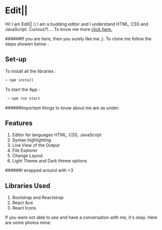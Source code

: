 # Edit||

Hi! I am Edit|| :)
I am a budding editor and I understand HTML, CSS and JavaScript. 
Curious?!.... To know me more [click here.](https://vsamhita2028.github.io/code-editor/)

######If you are here, then you surely like me ;). To clone me follow the steps showen below : 
## Set-up 

To install all the libraries :
``` javascript
> npm install
```

To start the App :

``` javascript
 > npm run start
```

######Important things to know about me are as under:
## Features 
1. Editor for languages HTML, CSS, JavaScript
2. Syntax highlighting
3. Live View of the Output
4. File Explorer
5. Change Layout
6. Light Theme and Dark theme options

######I wrapped around with <3
## Libraries Used 
1. Bootstrap and Reactstrap
2. React Ace
3. React Icons

If you were not able to see and have a conversation with me, it's okay. Here are some photos mine:








